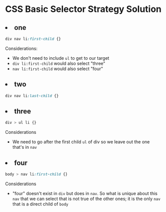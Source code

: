# CSS Basic Selector Strategy Solution

## <li>one</li>

```css
div nav li:first-child {}
```

Considerations:
- We don't need to include `ul` to get to our target
- `div li:first-child` would also select "three"
- `nav li:first-child` would also select "four"

## <li>two</li>

```css
div nav li:last-child {}
```

## <li>three</li>

```css
div > ul li {}
```

Considerations
- We need to go after the first child `ul` of div so we leave out the one that's in `nav`

## <li>four</li>

```css
body > nav li:first-child {}
```

Considerations
- "four" doesn't exist in `div` but does in `nav`. So what is unique about this `nav` that we can select that is not true of the other ones; it is the only `nav` that is a direct child of `body`